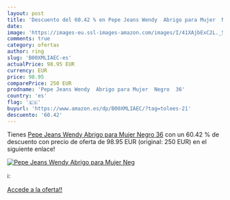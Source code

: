 ```yaml
---
layout: post
title: 'Descuento del 60.42 % en Pepe Jeans Wendy  Abrigo para Mujer  Neg'
date: 
image: 'https://images-eu.ssl-images-amazon.com/images/I/41XAjbExC2L._SL200_.jpg'
comments: true
category: ofertas
author: ring
slug: 'B00XMLIAEC-es'
actualPrice: 98.95 EUR
currency: EUR
price: 98.95
comparePrice: 250 EUR
prodname: 'Pepe Jeans Wendy  Abrigo para Mujer  Negro  36'
country: 'es'
flag: '🇪🇸'
buyurl: 'https://www.amazon.es/dp/B00XMLIAEC/?tag=tolees-21'
descuento: '60.42'
---
```


Tienes [Pepe Jeans Wendy  Abrigo para Mujer  Negro  36](https://www.amazon.es/dp/B00XMLIAEC/?tag=tolees-21) con un 60.42 % de descuento con precio de oferta de 98.95 EUR (original: 250 EUR) en el siguiente enlace!

[![Pepe Jeans Wendy  Abrigo para Mujer  Neg](https://images-eu.ssl-images-amazon.com/images/I/41XAjbExC2L._SL200_.jpg)](https://www.amazon.es/dp/B00XMLIAEC/?tag=tolees-21)

ℹ️:


[Accede a la oferta!!](https://www.amazon.es/dp/B00XMLIAEC/?tag=tolees-21)
